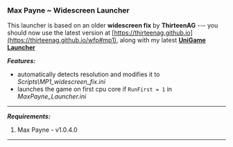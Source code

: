 ### Max Payne ~ Widescreen Launcher 

This launcher is based on an older **widescreen fix** by **ThirteenAG** --- you should now use the latest version at [https://thirteenag.github.io](https://thirteenag.github.io/wfp#mp1), along with my latest [**UniGame Launcher**](https://github.com/alex47exe/UniGame-Launcher/releases)

***Features:***

- automatically detects resolution and modifies it to *Scripts\MP1_widescreen_fix.ini*
- launches the game on first cpu core if `RunFirst = 1` in *MaxPayne_Launcher.ini*

------

***Requirements:***

1. Max Payne - v1.0.4.0

------

